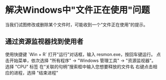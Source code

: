 # 解决Windows中&quot;文件正在使用&quot;问题

当我们试图修改或删除某个文件时，可能收到一个“文件正在使用”的提示。

## 通过资源监视器找到使用者

<procedure title="打开资源监视器" type="choices" id="open-resource-manager">
   <step>使用快捷键 `Win + R` 打开"运行"对话框，输入 resmon.exe，按回车键运行。</step>
   <step>点击开始菜单，依次选择 "所有程序" → "Windows 管理工具" → "资源监视器"。</step>
</procedure>

<procedure title="使用资源监视器关闭目标程序" type="steps" id="procedure-id">
   <step>选择 "CPU" 标签</step>
   <step>在“关联的句柄”搜索框中输入您想要释放的文件名</step>
   <step>右键点击相应的进程，选择 "结束进程"</step>
</procedure>